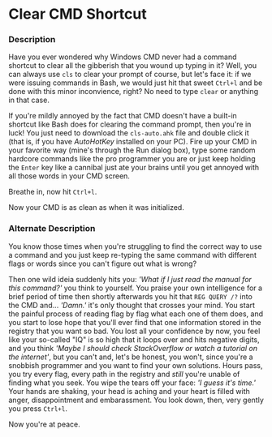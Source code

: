 # Clear CMD Shortcut

### Description
Have you ever wondered why Windows CMD never had a command shortcut to clear all the gibberish that you wound up typing in it? Well, you can always use ```cls``` to clear your prompt of course, but let's face it: if we were issuing commands in Bash, we would just hit that sweet ```Ctrl+l``` and be done with this minor inconvience, right? No need to type ```clear``` or anything in that case.

If you're mildly annoyed by the fact that CMD doesn't have a built-in shortcut like Bash does for clearing the command prompt, then you're in luck! You just need to  download the ```cls-auto.ahk``` file and double click it (that is, if you have *AutoHotKey* installed on your PC). Fire up your CMD in your favorite way (mine's through the Run dialog box), type some random hardcore commands like the pro programmer you are or just keep holding the ```Enter``` key like a cannibal just ate your brains until you get annoyed with all those words in your CMD screen.

Breathe in, now hit ```Ctrl+l```.

Now your CMD is as clean as when it was initialized.

### Alternate Description

You know those times when you're struggling to find the correct way to use a command and you just keep re-typing the same command with different flags or words since you can't figure out what is wrong?

Then one wild ideia suddenly hits you: _'What if I just read the manual for this command?'_ you think to yourself. You praise your own intelligence for a brief period of time then shortly afterwards you hit that ```REG QUERY /?``` into the CMD and... _'Damn.'_ it's only thought that crosses your mind. You start the painful process of reading flag by flag what each one of them does, and you start to lose hope that you'll ever find that one information stored in the registry that you want so bad. You lost all your confidence by now, you feel like your so-called "IQ" is so high that it loops over and hits negative digits, and you think _'Maybe I should check StackOverflow or watch a tutorial on the internet'_, but you can't and, let's be honest, you won't, since you're a snobbish programmer and you want to find your own solutions. Hours pass, you try every flag, every path in the registry and _still_ you're unable of finding what you seek. You wipe the tears off your face: _'I guess it's time.'_ Your hands are shaking, your head is aching and your heart is filled with anger, disappointment and embarassment. You look down, then, very gently you press ```Ctrl+l```.

Now you're at peace.
